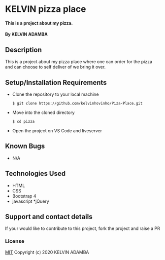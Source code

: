 # KELVIN pizza place
#### This is a project about my pizza. 
#### By KELVIN ADAMBA
## Description
This is a project about my pizza place where one can order for the pizza and can choose to self deliver of we bring it over. 
## Setup/Installation Requirements
* Clone the repository to your local machine
    ```
    $ git clone https://github.com/kelvinhovinho/Piza-Place.git
    ```
* Move into the cloned directory
    ```
    $ cd pizza 
    ```
* Open the project on VS Code and liveserver
## Known Bugs
* N/A
## Technologies Used
* HTML
* CSS
* Bootstrap 4
* javascript 
*jQuery
## Support and contact details
If your would like to contribute to this project, fork the project and raise a PR
### License
[MIT](https://choosealicense.com/licenses/mit/)
Copyright (c) 2020 KELVIN ADAMBA